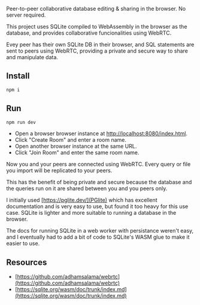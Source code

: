 Peer-to-peer collaborative database editing & sharing in the browser. No server required.

This project uses SQLite compiled to WebAssembly in the browser as the database, and provides collaborative funcionalities using WebRTC.

Evey peer has their own SQLite DB in their browser, and SQL statements are sent to peers using WebRTC, providing a private and secure way to share and manipulate data.

## Install

```sh
npm i
```

## Run

```sh
npm run dev
```

- Open a browser browser instance at [http://localhost:8080/index.html](http://localhost:8080/index.html).
- Click "Create Room" and enter a room name.
- Open another browser instance at the same URL.
- Click "Join Room" and enter the same room name.

Now you and your peers are connected using WebRTC.
Every query or file you import will be replicated to your peers.

This has the benefit of being private and secure because the database and the queries run on it are shared between you and you peers only.

I initially used [https://pglite.dev/](PGlite) which has excellent documentation and is very easy to use, but found it too heavy for this use case. SQLite is lighter and more suitable to running a database in the browser.

The docs for running SQLite in a web worker with persistance weren't easy, and I eventually had to add a bit of code to SQLite's WASM glue to make it easier to use.

## Resources

- [https://github.com/adhamsalama/webrtc](https://github.com/adhamsalama/webrtc)
- [https://sqlite.org/wasm/doc/trunk/index.md](https://sqlite.org/wasm/doc/trunk/index.md)
